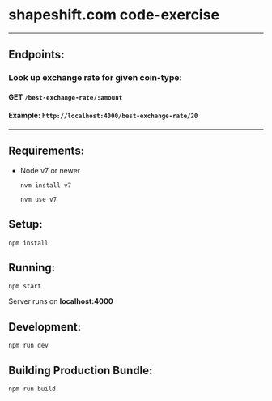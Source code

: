 # shapeshift.com code-exercise

---

## Endpoints:

### Look up exchange rate for given coin-type:
#### GET `/best-exchange-rate/:amount`
#### Example: `http://localhost:4000/best-exchange-rate/20`

---

## Requirements:

- Node v7 or newer

	`nvm install v7`
	
	`nvm use v7`

## Setup:

`npm install`

## Running:

`npm start`

Server runs on **localhost:4000**

## Development:

`npm run dev`

## Building Production Bundle:

`npm run build`
